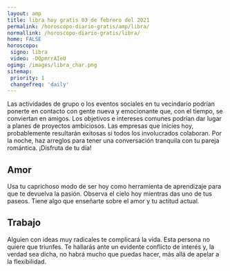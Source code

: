 ```yaml
---
layout: amp
title: libra hoy gratis 03 de febrero del 2021 
permalink: /horoscopo-diario-gratis/amp/libra/
normallink: /horoscopo-diario-gratis/libra/
home: FALSE
horoscopo:
 signo: libra
 video: -DQpmrrAIeU
ogimg: /images/libra_char.png
sitemap:
 priority: 1
 changefreq: 'daily'
---
```



Las actividades de grupo o los eventos sociales en tu vecindario podrían ponerte en contacto con gente nueva y emocionante que, con el tiempo, se conviertan en amigos. Los objetivos e intereses comunes podrían dar lugar a planes de proyectos ambiciosos. Las empresas que inicies hoy, probablemente resultarán exitosas si todos los involucrados colaboran. Por la noche, haz arreglos para tener una conversación tranquila con tu pareja romántica. ¡Disfruta de tu día!

## Amor

Usa tu caprichoso modo de ser hoy como herramienta de aprendizaje para que te devuelva la pasión. Observa el cielo hoy mientras das uno de tus paseos. Tiene algo que enseñarte sobre el amor y tu actitud actual.

## Trabajo

Alguien con ideas muy radicales te complicará la vida. Esta persona no quiere que triunfes. Te hallarás ante un evidente conflicto de interés y, la verdad sea dicha, no habrá mucho que puedas hacer, más allá de apelar a la flexibilidad.